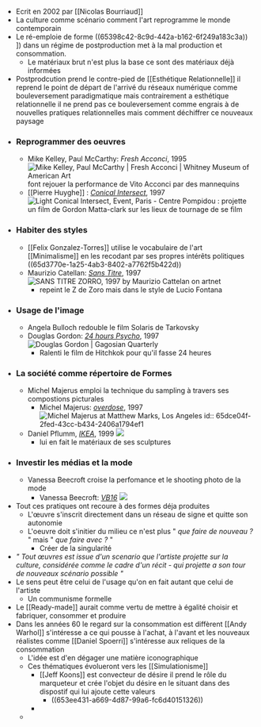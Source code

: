 - Ecrit en 2002 par [[Nicolas Bourriaud]]
- La culture comme scénario comment l'art reprogramme le monde contemporain
- Le ré-emploie de forme ((65398c42-8c9d-442a-b162-6f249a183c3a)) ]) dans un régime de postproduction met à la mal production et consommation.
	- Le matériaux brut n'est plus la base ce sont des matériaux déjà informées
- Postprodcution prend le contre-pied de [[Esthétique Relationnelle]] il reprend  le point de départ de l'arrivé du réseaux numérique comme bouleversement paradigmatique mais contrairement a esthétique relationnelle il ne prend pas ce bouleversement comme engrais à de nouvelles pratiques relationnelles mais comment déchiffrer ce nouveaux paysage
- ### Reprogrammer des oeuvres
	- Mike Kelley, Paul McCarthy: *Fresh Acconci*, 1995 ![Mike Kelley, Paul McCarthy | Fresh Acconci | Whitney Museum of American Art](https://whitneymedia.org/assets/artwork/34267/2012_11_still.jpeg) font rejouer la performance de Vito Acconci par des mannequins
	- [[Pierre Huyghe]] : [*Conical Intersect*](https://www.centrepompidou.fr/fr/ressources/oeuvre/cEzLKe), 1997 ![Light Conical Intersect, Event, Paris - Centre Pompidou](https://www.centrepompidou.fr/media/picture/ca/b2/cab2ab8ba47d653b7b569b983bd83bc4/thumb_large.jpg) : projette un film de Gordon Matta-clark sur les lieux de tournage de se film
- ### Habiter des styles
	- [[Felix Gonzalez-Torres]] utilise le vocabulaire de l'art [[Minimalisme]] en les recodant par ses propres intérêts politiques ((65d3770e-1a25-4ab3-8402-a7762f5b422d))
	- Maurizio Catellan: [*Sans Titre*](https://www.artnet.com/artists/maurizio-cattelan/sans-titre-zorro-1997-vIIcZACXAzy5OlsWNQ73jg2), 1997 ![SANS TITRE ZORRO, 1997 by Maurizio Cattelan on artnet](https://www.artnet.com/WebServices/images/ll00073lldZkVJFgp2qCfDrCWvaHBOcE2UF/maurizio-cattelan-sans-titre-(zorro),-1997.jpg)
		- repeint le Z de Zoro mais dans le style de Lucio Fontana
- ### Usage de l'image
	- Angela Bulloch redouble le film Solaris de Tarkovsky
	- Douglas Gordon: [*24 hours Psycho*](https://en.wikipedia.org/wiki/24_Hour_Psycho), 1997 ![Douglas Gordon | Gagosian Quarterly](https://gagosian.com/media/images/quarterly/douglas-gordon/PpFOU8husBGl_585x1170.jpg)
		- Ralenti le film de Hitchkok pour qu'il fasse 24 heures
- ### La société comme répertoire de Formes
	- Michel Majerus emploi la technique du sampling à travers ses compostions picturales
		- Michel Majerus: [*overdose*](https://matthewmarks.com/exhibitions/michel-majerus-11-2015/lightbox/works/overdose-1997-39129), 1997 ![Michel Majerus at Matthew Marks, Los Angeles](https://www.we-heart.com/upload-images/michelmajerusmarksgallery1.jpg)
		  id:: 65dce04f-2fed-43cc-b434-2406a1794ef1
	- Daniel Pflumm, [*IKEA*](https://greenenaftaligallery.com/artists/daniel-pflumm), 1999 ![](https://gngallery.nyc3.cdn.digitaloceanspaces.com/media/DP1.jpeg)
		- lui en fait le matériaux de ses sculptures
- ### Investir les médias et la mode
	- Vanessa Beecroft croise la perfomance et le shooting photo de la mode
		- Vanessa Beecroft: [*VB16*](https://www.sothebys.com/en/buy/auction/2022/contemporary-discoveries-9/vb-16-performance-detail-deitch-projects-new-york) ![](https://www.artwiki.fr/wp-content/uploads/2023/02/VB16_VANESSA_BEECROFT_WP.jpg.webp)
- Tout ces pratiques ont recoure à des formes déja produites
	- L'œuvre s'inscrit directement dans un réseau de signe et quitte son autonomie
	- L'oeuvre doit s'initier du milieu ce n'est plus " *que faire de nouveau ?* " mais " *que faire avec ?* "
		- Créer de la singularité
- *" Tout œuvres est issue d'un scenario que l'artiste projette sur la culture, considérée comme le cadre d'un récit - qui projette a son tour de nouveaux scénario possible "*
- Le sens peut être celui de l'usage qu'on en fait  autant que celui de l'artiste
	- Un communisme formelle
- Le [[Ready-made]] aurait comme vertu de mettre à égalité choisir et fabriquer, consommer et produire
- Dans les années 60 le regard sur la consommation est diffèrent [[Andy Warhol]] s'intéresse a ce qui pousse à l'achat, à l'avant et les nouveaux réalistes comme [[Daniel Spoerri]] s'intéresse aux reliques de la consommation
	- L'idée est d'en dégager une matière iconographique
	- Ces thématiques évolueront vers les [[Simulationisme]]
		- [[Jeff Koons]] est convecteur de désire il prend le rôle du marqueteur et crée l'objet du désire en le situant dans des dispostif qui lui ajoute cette valeurs
			- ((653ee431-a669-4d87-99a6-fc6d40151326))
		-
	-